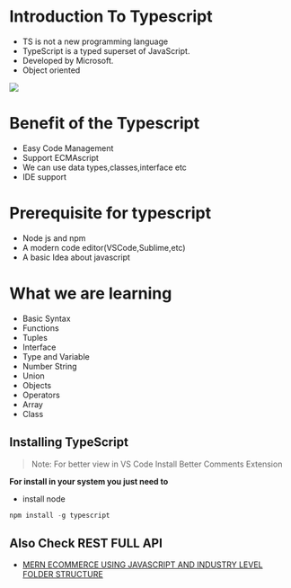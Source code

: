 # Introduction To Typescript

- TS is not a new programming language
- TypeScript is a typed superset of JavaScript.
- Developed by Microsoft.
- Object oriented

![](https://upload.wikimedia.org/wikipedia/commons/4/4c/Typescript_logo_2020.svg)

# Benefit of the Typescript

- Easy Code Management
- Support ECMAscript
- We can use data types,classes,interface etc
- IDE support

# Prerequisite for typescript

- Node js and npm
- A modern code editor(VSCode,Sublime,etc)
- A basic Idea about javascript

# What we are learning

- Basic Syntax
- Functions
- Tuples
- Interface
- Type and Variable
- Number String
- Union
- Objects
- Operators
- Array
- Class

## Installing TypeScript

> Note: For better view in VS Code Install Better Comments Extension

**For install in your system you just need to**

- install node

```TypeScript
npm install -g typescript
```

## Also Check REST FULL API

- [MERN ECOMMERCE USING JAVASCRIPT AND INDUSTRY LEVEL FOLDER STRUCTURE](https://github.com/CodeIntelli/MERN-ECOMMERCE)
